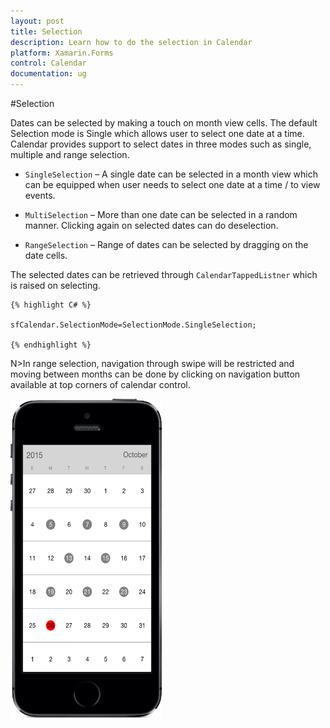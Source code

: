 ```yaml
---
layout: post
title: Selection
description: Learn how to do the selection in Calendar
platform: Xamarin.Forms
control: Calendar
documentation: ug
---
```

#Selection

Dates can be selected by making a touch on month view cells. The default Selection mode is Single which allows user to select one date at a time. Calendar provides support to select dates in three modes such as single, multiple and range selection.

* `SingleSelection` – A single date can be selected in a month view which can be equipped when user needs to select one date at a time / to view events.

* `MultiSelection` – More than one date can be selected in a random manner. Clicking again on selected dates can do deselection.

* `RangeSelection` – Range of dates can be selected by dragging on the date cells.

The selected dates can be retrieved through `CalendarTappedListner` which is raised on selecting.

    {% highlight C# %}
	
	sfCalendar.SelectionMode=SelectionMode.SingleSelection;
	
	{% endhighlight %}

N>In range selection, navigation through swipe will be restricted and moving between months can be done by clicking on navigation button available at top corners of calendar control.

![](images/Selection.png)